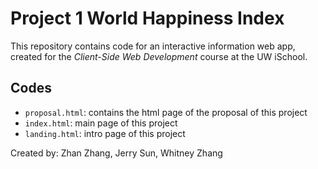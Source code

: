 # Project 1 World Happiness Index

This repository contains code for an interactive information web app, created for the _Client-Side Web Development_ course at the UW iSchool.

## Codes
- `proposal.html`: contains the html page of the proposal of this project
- `index.html`: main page of this project
- `landing.html`: intro page of this project

Created by: Zhan Zhang, Jerry Sun, Whitney Zhang
